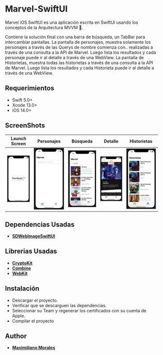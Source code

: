# Marvel-SwiftUI
Marvel iOS SwiftUI es una aplicación escrita en SwiftUI usando los conceptos de la Arquitectura MVVM 🚀.

Contiene la solución final con una barra de búsqueda, un TabBar para intercambiar pantallas. 
La pantalla de personajes, muestra solamente los personajes a través de las Querys de nombre comienza con.. realizadas a través de una consulta a la API de Marvel. Luego lista los resultados y cada personaje puede ir al detalle a través de una WebView.
La pantalla de Historietas, muestra todas las historietas a través de una consulta a la API de Marvel. Luego lista los resultados y cada Historieta puede ir al detalle a través de una WebView.

## Requerimientos

- Swift 5.0+
- Xcode 13.0+
- iOS 14.0+ 

## ScreenShots 

| Launch Screen | Personajes | Búsqueda | Detalle | Historietas |
| :-: | :-: | :-: | :-: | :-: |
| <img src="Assets/splash.png"/> | <img src="Assets/personajes.png"/> | <img src="Assets/busqueda.png"/> | <img src="Assets/detalle.png"/> | <img src="Assets/historietas.png"/> |


## Dependencias Usadas

* [**SDWebImageSwiftUI**](https://github.com/SDWebImage/SDWebImageSwiftUI)

## Librerias Usadas

* [**CryptoKit**](https://developer.apple.com/documentation/cryptokit/)
* [**Combine**](https://developer.apple.com/documentation/combine)
* [**WebKit**](https://developer.apple.com/documentation/webkit)


## Instalación

* Descargar el proyecto.
* Verificar que se descarguen las dependencias.
* Seleccionar su Team y regenerar los certificados con su cuenta de Apple. 
* Compilar el proyecto
  
## Author

* [**Maximiliano Morales**](https://github.com/maximorales90)

